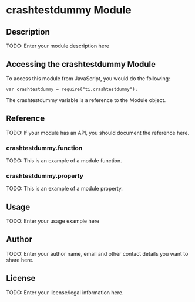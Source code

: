 # crashtestdummy Module

## Description

TODO: Enter your module description here

## Accessing the crashtestdummy Module

To access this module from JavaScript, you would do the following:

    var crashtestdummy = require("ti.crashtestdummy");

The crashtestdummy variable is a reference to the Module object.

## Reference

TODO: If your module has an API, you should document
the reference here.

### crashtestdummy.function

TODO: This is an example of a module function.

### crashtestdummy.property

TODO: This is an example of a module property.

## Usage

TODO: Enter your usage example here

## Author

TODO: Enter your author name, email and other contact
details you want to share here.

## License

TODO: Enter your license/legal information here.
